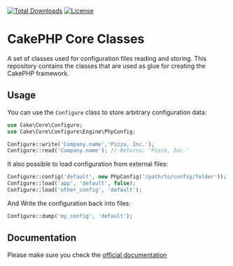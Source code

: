 [![Total Downloads](https://img.shields.io/packagist/dt/cakephp/core.svg?style=flat-square)](https://packagist.org/packages/cakephp/core)
[![License](https://img.shields.io/badge/license-MIT-blue.svg?style=flat-square)](LICENSE.txt)

# CakePHP Core Classes

A set of classes used for configuration files reading and storing.
This repository contains the classes that are used as glue for creating the CakePHP framework.

## Usage

You can use the `Configure` class to store arbitrary configuration data:

```php
use Cake\Core\Configure;
use Cake\Core\Configure\Engine\PhpConfig;

Configure::write('Company.name','Pizza, Inc.');
Configure::read('Company.name'); // Returns: 'Pizza, Inc.'
```

It also possible to load configuration from external files:

```php
Configure::config('default', new PhpConfig('/path/to/config/folder'));
Configure::load('app', 'default', false);
Configure::load('other_config', 'default');
```

And Write the configuration back into files:

```php
Configure::dump('my_config', 'default');
```

## Documentation

Please make sure you check the [official documentation](https://book.cakephp.org/3.0/en/development/configuration.html)
